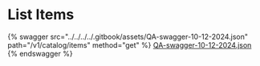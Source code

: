 # List Items

{% swagger src="../../../../.gitbook/assets/QA-swagger-10-12-2024.json" path="/v1/catalog/items" method="get" %}
[QA-swagger-10-12-2024.json](../../../../.gitbook/assets/QA-swagger-10-12-2024.json)
{% endswagger %}
